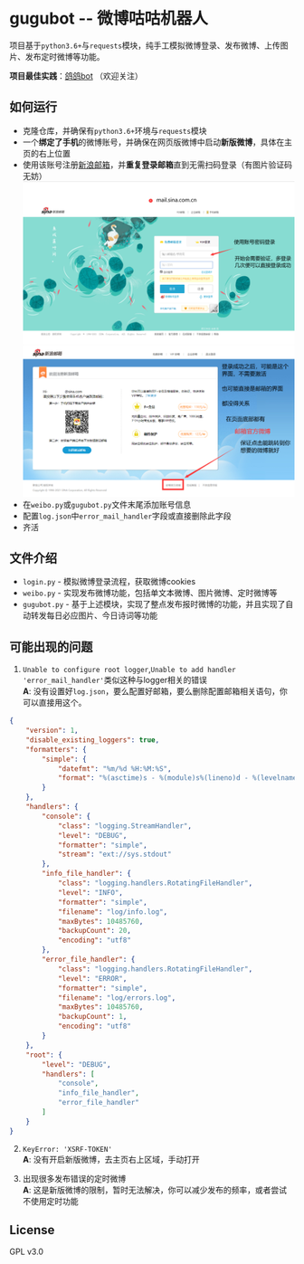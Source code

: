 # gugubot -- 微博咕咕机器人  


项目基于`python3.6+`与`requests`模块，纯手工模拟微博登录、发布微博、上传图片、发布定时微博等功能。  

**项目最佳实践**：[鸽鸽bot](https://weibo.com/u/6015545982)  （欢迎关注）

## 如何运行
 - 克隆仓库，并确保有`python3.6+`环境与`requests`模块
 - 一个**绑定了手机**的微博账号，并确保在网页版微博中启动**新版微博**，具体在主页的右上位置
 - 使用该账号注册[新浪邮箱](https://mail.sina.com.cn)，并**重复登录邮箱**直到无需扫码登录（有图片验证码无妨）
 ![登录邮箱](pic/gugu1.png)
 ![跳转微博](pic/gugu2.png)
 - 在`weibo.py`或`gugubot.py`文件末尾添加账号信息
 - 配置`log.json`中`error_mail_handler`字段或直接删除此字段
 - 齐活

## 文件介绍
 - `login.py` - 模拟微博登录流程，获取微博cookies
 - `weibo.py` - 实现发布微博功能，包括单文本微博、图片微博、定时微博等
 - `gugubot.py` - 基于上述模块，实现了整点发布报时微博的功能，并且实现了自动转发每日必应图片、今日诗词等功能

## 可能出现的问题
1.  `Unable to configure root logger`,`Unable to add handler 'error_mail_handler'`类似这种与logger相关的错误  
**A**: 没有设置好`log.json`，要么配置好邮箱，要么删除配置邮箱相关语句，你可以直接用这个。  
``` json
{
    "version": 1,
    "disable_existing_loggers": true,
    "formatters": {
        "simple": {
            "datefmt": "%m/%d %H:%M:%S",
            "format": "%(asctime)s - %(module)s%(lineno)d - %(levelname)s - %(message)s"
        }
    },
    "handlers": {
        "console": {
            "class": "logging.StreamHandler",
            "level": "DEBUG",
            "formatter": "simple",
            "stream": "ext://sys.stdout"
        },
        "info_file_handler": {
            "class": "logging.handlers.RotatingFileHandler",
            "level": "INFO",
            "formatter": "simple",
            "filename": "log/info.log",
            "maxBytes": 10485760,
            "backupCount": 20,
            "encoding": "utf8"
        },
        "error_file_handler": {
            "class": "logging.handlers.RotatingFileHandler",
            "level": "ERROR",
            "formatter": "simple",
            "filename": "log/errors.log",
            "maxBytes": 10485760,
            "backupCount": 1,
            "encoding": "utf8"
        }
    },
    "root": {
        "level": "DEBUG",
        "handlers": [
            "console",
            "info_file_handler",
            "error_file_handler"
        ]
    }
}
``` 


2. `KeyError: 'XSRF-TOKEN'`  
**A**: 没有开启新版微博，去主页右上区域，手动打开

3. 出现很多发布错误的定时微博  
**A**: 这是新版微博的限制，暂时无法解决，你可以减少发布的频率，或者尝试不使用定时功能

## License
GPL v3.0